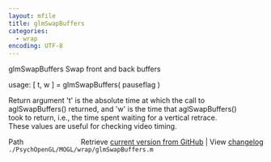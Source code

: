 ```yaml
---
layout: mfile
title: glmSwapBuffers
categories:
  - wrap
encoding: UTF-8
---
```


glmSwapBuffers  Swap front and back buffers  

usage:  [ t, w ] = glmSwapBuffers( pauseflag )  

Return argument 't' is the absolute time at which the call to  
aglSwapBuffers() returned, and 'w' is the time that aglSwapBuffers()  
took to return, i.e., the time spent waiting for a vertical retrace.  
These values are useful for checking video timing.  


<div class="code_header" style="text-align:right;">
  <span style="float:left;">Path&nbsp;&nbsp;</span> <span class="counter">Retrieve <a href=
  "https://raw.github.com/Psychtoolbox-3/Psychtoolbox-3/beta/./PsychOpenGL/MOGL/wrap/glmSwapBuffers.m">current version from GitHub</a> | View <a href=
  "https://github.com/Psychtoolbox-3/Psychtoolbox-3/commits/beta/./PsychOpenGL/MOGL/wrap/glmSwapBuffers.m">changelog</a></span>
</div>
<div class="code">
  <code>./PsychOpenGL/MOGL/wrap/glmSwapBuffers.m</code>
</div>
